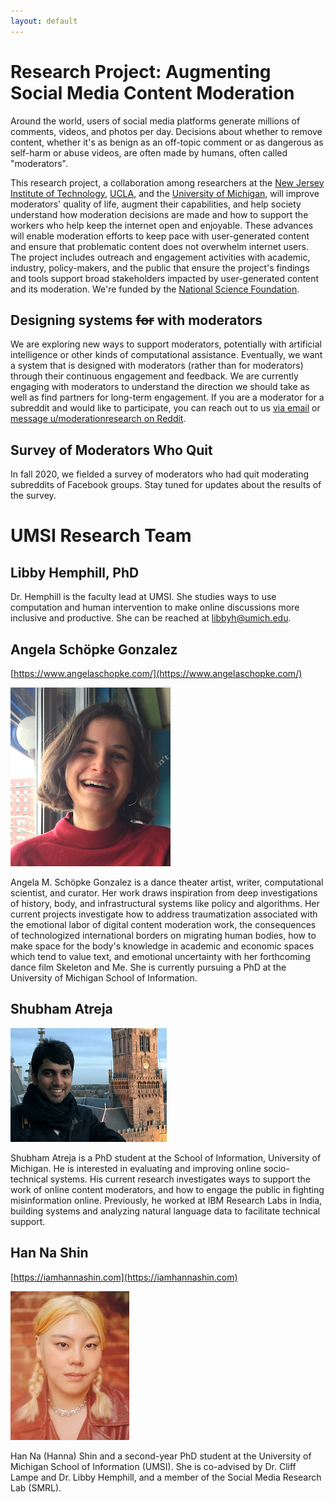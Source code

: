 ```yaml
---
layout: default
---
```

# Research Project: Augmenting Social Media Content Moderation

Around the world, users of social media platforms generate millions of comments, videos, and photos per day. Decisions about whether to remove content, whether it's as benign as an off-topic comment or as dangerous as self-harm or abuse videos, are often made by humans, often called "moderators". 

This research project, a collaboration among researchers at the [New Jersey Institute of Technology](https://people.njit.edu/faculty/wohn), [UCLA](https://gseis.ucla.edu/directory/sarah-roberts/), and the [University of Michigan](https://www.si.umich.edu/people/libby-hemphill), will improve moderators' quality of life, augment their capabilities, and help society understand how moderation decisions are made and how to support the workers who help keep the internet open and enjoyable. These advances will enable moderation efforts to keep pace with user-generated content and ensure that problematic content does not overwhelm internet users. The project includes outreach and engagement activities with academic, industry, policy-makers, and the public that ensure the project's findings and tools support broad stakeholders impacted by user-generated content and its moderation. We're funded by the [National Science Foundation](https://nsf.gov/awardsearch/showAward?AWD_ID=1928434&HistoricalAwards=false).

## Designing systems ~~for~~ with moderators

We are exploring new ways to support moderators, potentially with artificial intelligence or other kinds of computational assistance. Eventually, we want a system that is designed with moderators (rather than for moderators) through their continuous engagement and feedback.  We are currently engaging with moderators to understand the direction we should take as well as find partners for long-term engagement. If you are a moderator for a subreddit and would like to participate, you can reach out to us [via email](mailto:moderationresearch@umich.edu) or [message u/moderationresearch on Reddit](https://www.reddit.com/user/moderationresearch).

## Survey of Moderators Who Quit

In fall 2020, we fielded a survey of moderators who had quit moderating subreddits of Facebook groups. Stay tuned for updates about the results of the survey.

# UMSI Research Team

## Libby Hemphill, PhD

Dr. Hemphill is the faculty lead at UMSI. She studies ways to use computation and human intervention to make online discussions more inclusive and productive. She can be reached at [libbyh@umich.edu](mailto:libbyh@umich.edu).

## Angela Schöpke Gonzalez
[https://www.angelaschopke.com/](https://www.angelaschopke.com/)

![Image of Angela](files/angela-profile-photo.jpg)

Angela M. Schöpke Gonzalez is a dance theater artist, writer, computational scientist, and curator. Her work draws inspiration from deep investigations of history, body, and infrastructural systems like policy and algorithms. Her current projects investigate how to address traumatization associated with the emotional labor of digital content moderation work, the consequences of technologized international borders on migrating human bodies, how to make space for the body's knowledge in academic and economic spaces which tend to value text, and emotional uncertainty with her forthcoming dance film Skeleton and Me. She is currently pursuing a PhD at the University of Michigan School of Information.

## Shubham Atreja

![Image of Shubham](files/shubham-profile-photo.jpg)

Shubham Atreja is a PhD student at the School of Information, University of Michigan. He is interested in evaluating and improving online socio-technical systems. His current research investigates ways to support the work of online content moderators, and how to engage the public in fighting misinformation online. Previously, he worked at IBM Research Labs in India, building systems and analyzing natural language data to facilitate technical support.

## Han Na Shin

[https://iamhannashin.com](https://iamhannashin.com)

![Image of Han Na](files/hanna-profile-photo.jpg)

Han Na (Hanna) Shin and a second-year PhD student at the University of Michigan School of Information (UMSI). She is co-advised by Dr. Cliff Lampe and Dr. Libby Hemphill, and a member of the Social Media Research Lab (SMRL).